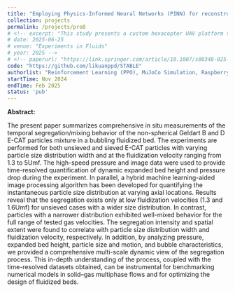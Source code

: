 ```yaml
---
title: "Employing Physics-Informed Neural Networks (PINN) for reconstructing wind fields from sparse UAV observations, validated through field experiments"
collection: projects
permalink: /projects/pro8
# <!-- excerpt: "This study presents a custom hexacopter UAV platform that integrates a full-scale sonic anemometer with a multi-resolution digital in-line holography system to capture real-time, three-dimensional wind vectors and micrometer- to millimeter-scale particle distributions in the atmospheric boundary layer, using time- and frequency-domain corrections to eliminate rotor-induced disturbances and achieve high-precision turbulence statistics and particle sizing."
# date: 2025-06-25
# venue: "Experiments in Fluids"
# year: 2025 -->
# <!-- paperurl: "https://link.springer.com/article/10.1007/s00348-025-04064-3" -->
code: "https://github.com/likuanppd/STABLE"
authorlist: "Reinforcement Learning (PPO), MuJoCo Simulation, Raspberry Pi  "
startTime: Nov 2024
endTime: Feb 2025
status: 'pub'
---
```

**Abstract:**

The present paper summarizes comprehensive in situ measurements of the temporal segregation/mixing behavior of the non-spherical Geldart B and D E-CAT particles mixture in a bubbling fluidized bed. The experiments are performed for both unsieved and sieved E-CAT particles with varying particle size distribution width and at the fluidization velocity ranging from 1.3 to 5Umf. The high-speed pressure and image data were used to provide time-resolved quantification of dynamic expanded bed height and pressure drop during the experiment. In parallel, a hybrid machine learning-aided image processing algorithm has been developed for quantifying the instantaneous particle size distribution at varying axial locations. Results reveal that the segregation exists only at low fluidization velocities (1.3 and 1.6Umf) for unsieved cases with a wider size distribution. In contrast, particles with a narrower distribution exhibited well-mixed behavior for the full range of tested gas velocities. The segregation intensity and spatial extent were found to correlate with particle size distribution width and fluidization velocity, respectively. In addition, by analyzing pressure, expanded bed height, particle size and motion, and bubble characteristics, we provided a comprehensive multi-scale dynamic view of the segregation process. This in-depth understanding of the process, coupled with the time-resolved datasets obtained, can be instrumental for benchmarking numerical models in solid–gas multiphase flows and for optimizing the design of fluidized beds. 
